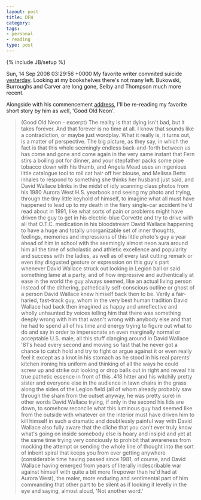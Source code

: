 ```yaml
---
layout: post
title: DFW
category: 
tags: 
- personal
- reading
type: post
---
```

{% include JB/setup %}

<pubDate>Sun, 14 Sep 2008 03:29:56 +0000</pubDate>
My favorite writer commited suicide <a href="http://www.nytimes.com/aponline/books/AP-Obit-Wallace.html">yesterday</a>. Looking at my bookshelves there's not many left. Bukowski,  Burroughs and Carver are long gone, Selby and Thompson much more recent.

Alongside with his commencement <a href="http://www.marginalia.org/dfw_kenyon_commencement.html">address</a>, I'll be re-reading my favorite short story by him as well, 'Good Old Neon'.

>(Good Old Neon - excerpt)
The reality is that dying isn't bad, but it takes forever. And that forever
is no time at all. I know that sounds like a contradiction, or maybe just
wordplay. What it really is, it turns out, is a matter of perspective. The
big picture, as they say, in which the fact is that this whole seemingly
endless back-and-forth between us has come and gone and come again in the
very same instant that Fern stirs a boiling pot for dinner, and your
stepfather packs some pipe tobacco down with his thumb, and Angela Mead uses
an ingenious little catalogue tool to roll cat hair off her blouse, and
Melissa Betts inhales to respond to something she thinks her husband just
said, and David Wallace blinks in the midst of idly scanning class photos
from his 1980 Aurora West H.S. yearbook and seeing my photo and trying,
through the tiny little keyhold of himself, to imagine what all must have
happened to lead up to my death in the fiery single-car accident he'd read
about in 1991, like what sorts of pain or problems might have driven the guy
to get in his electric-blue Corvette and try to drive with all that O.T.C.
medication in his bloodstream David Wallace happening to have a huge and
totally unorganizable set of inner thoughts, feelings, memories and
impressions of this little photo's guy a year ahead of him in school with
the seemingly almost neon aura around him all the time of scholastic and
athletic excellence and popularity and success with the ladies, as well as
of every last cutting remark or even tiny disgusted gesture or expression on
this guy's part whenever David Wallace struck out looking in Legion ball or
said something lame at a party, and of how impressive and authentically at
ease in the world the guy always seemed, like an actual living person
instead of the dithering, pathetically self-conscious outline or ghost of a
person David Wallace knew himself back then to be. Verily a fair-haried,
fast-track guy, whom in the very best human tradition David Wallace had back
then imagined as happy and unreflective and wholly unhaunted by voices
telling him that there was something deeply wrong with him that wasn't wrong
with anybody else and that he had to spend all of his time and energy trying
to figure out what to do and say in order to impersonate an even marginally
normal or acceptable U.S. male, all this stuff clanging around in David
Wallace '81's head every second and moving so fast that he never got a
chance to catch hold and try to fight or argue against it or even really
feel it except as a knot in his stomach as he stood in his real parents'
kitchen ironing his uniform and thinking of all the ways he could screw up
and strike out looking or drop balls out in right and reveal his true
pathetic essence in front of this .418 hitter and his witchily pretty sister
and everyone else in the audience in lawn chairs in the grass along the
sides of the Legion field (all of whom already probably saw through the sham
from the outset anyway, he was pretty sure) in other words David Wallace
trying, if only in the second his lids are down, to somehow reconcile what
this luminous guy had seemed like from the outside with whatever on the
interior must have driven him to kill himself in such a dramatic and
doubtlessly painful way with David Wallace also fully aware that the
cliche that you can't ever truly know what's going on inside somebody else
is hoary and insipid and yet at the same time trying very conciously to
prohibit that awareness from mocking the attempt or sending the whole line
of thought into the sort of inbent spiral that keeps you from ever getting
anywhere (considerable time having passed since 1981, of course, and David
Wallace having emerged from years of literally indescribable war against
himself with quite a bit more firepower than he'd had at Aurora West), the
realer, more enduring and sentimental part of him commanding that other part
to be silent as if looking it levelly in the eye and saying, almost aloud,
'Not another word.'

